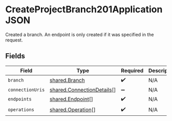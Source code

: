 # CreateProjectBranch201ApplicationJSON

Created a branch. An endpoint is only created if it was specified in the request.


## Fields

| Field                                                                  | Type                                                                   | Required                                                               | Description                                                            |
| ---------------------------------------------------------------------- | ---------------------------------------------------------------------- | ---------------------------------------------------------------------- | ---------------------------------------------------------------------- |
| `branch`                                                               | [shared.Branch](../../models/shared/branch.md)                         | :heavy_check_mark:                                                     | N/A                                                                    |
| `connectionUris`                                                       | [shared.ConnectionDetails](../../models/shared/connectiondetails.md)[] | :heavy_minus_sign:                                                     | N/A                                                                    |
| `endpoints`                                                            | [shared.Endpoint](../../models/shared/endpoint.md)[]                   | :heavy_check_mark:                                                     | N/A                                                                    |
| `operations`                                                           | [shared.Operation](../../models/shared/operation.md)[]                 | :heavy_check_mark:                                                     | N/A                                                                    |